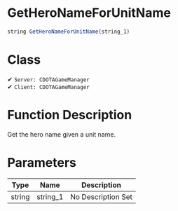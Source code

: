 # GetHeroNameForUnitName
```js
string GetHeroNameForUnitName(string_1)
```
# Class
✔ `Server: CDOTAGameManager`  
✔ `Client: CDOTAGameManager`  

# Function Description
Get the hero name given a unit name.
# Parameters
Type|Name|Description
--|--|--
string|string_1|No Description Set
